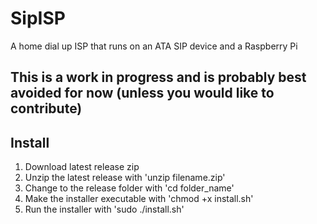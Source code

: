 # SipISP
A home dial up ISP that runs on an ATA SIP device and a Raspberry Pi

## This is a work in progress and is probably best avoided for now (unless you would like to contribute)

## Install
1. Download latest release zip
1. Unzip the latest release with 'unzip filename.zip'
1. Change to the release folder with 'cd folder_name'
1. Make the installer executable with 'chmod +x install.sh'
1. Run the installer with 'sudo ./install.sh'